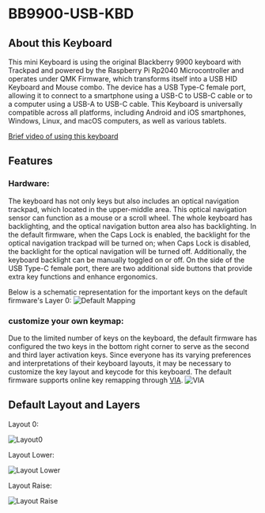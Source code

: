 # BB9900-USB-KBD
## About this Keyboard

This mini Keyboard is using the original Blackberry 9900 keyboard with Trackpad and powered by the Raspberry Pi Rp2040 Microcontroller and operates under QMK Firmware, which transforms itself into a USB HID Keyboard and Mouse combo. The device has a USB Type-C female port, allowing it to connect to a smartphone using a USB-C to USB-C cable or to a computer using a USB-A to USB-C cable. This Keyboard is universally compatible across all platforms, including Android and iOS smartphones, Windows, Linux, and macOS computers, as well as various tablets.

[Brief video of using this keyboard](https://www.youtube.com/watch?v=568L-P2tBwc)

## Features
### Hardware:

The keyboard has not only keys but also includes an optical navigation trackpad, which located in the upper-middle area. This optical navigation sensor can function as a mouse or a scroll wheel. The whole keyboard has backlighting, and the optical navigation button area also has backlighting. In the default firmware, when the Caps Lock is enabled, the backlight for the optical navigation trackpad will be turned on; when Caps Lock is disabled, the backlight for the optical navigation will be turned off. Additionally, the keyboard backlight can be manually toggled on or off. On the side of the USB Type-C female port, there are two additional side buttons that provide extra key functions and enhance ergonomics.

Below is a schematic representation for the important keys on the default firmware's Layer 0:
![Default Mapping](https://i.imgur.com/M8keKZ1.png)


### customize your own keymap:

Due to the limited number of keys on the keyboard, the default firmware has configured the two keys in the bottom right corner to serve as the second and third layer activation keys. Since everyone has its varying preferences and interpretations of their keyboard layouts, it may be necessary to customize the key layout and keycode for this keyboard. The default firmware supports online key remapping through [VIA](https://www.caniusevia.com).
![VIA](https://i.imgur.com/a0VlyBl.png)

## Default Layout and Layers
Layout 0:

![Layout0](https://i.imgur.com/0Pvp2nG.png)

Layout Lower:

![Layout Lower](https://i.imgur.com/ZXJmXin.png)

Layout Raise:

![Layout Raise](https://i.imgur.com/PozduM0.png)

